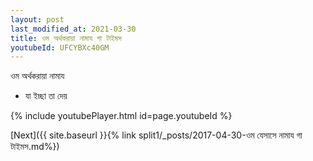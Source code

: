 ```yaml
---
layout: post
last_modified_at: 2021-03-30
title: ওম অর্থকরায়া নামায গা টাইমস
youtubeId: UFCYBXc40GM
---
```

 
 
 ওম অর্থকরায়া নামায  
 
 -  যা ইচ্ছা তা দেয় 
 
  
 
  
 
 
 
 
 
 


{% include youtubePlayer.html id=page.youtubeId %}
 
[Next]({{ site.baseurl }}{% link  split1/_posts/2017-04-30-ওম যেসাসে নামায গা টাইমস.md%})
 
